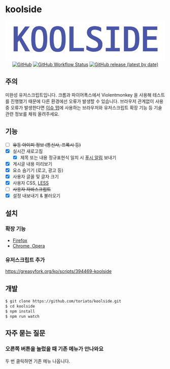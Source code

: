# koolside

<p align="center">
  <a href="https://greasyfork.org/ko/scripts/394469-koolside" target="_blank"><img src="docs/logo.png" alt="KOOLSIDE"></a>
  <a href="https://github.com/toriato/koolside/blob/master/LICENSE" target="_blank"><img alt="GitHub" src="https://img.shields.io/github/license/toriato/koolside?label=%EB%9D%BC%EC%9D%B4%EC%84%A0%EC%8A%A4&style=flat-square"></a>
  <a href="https://github.com/toriato/koolside/actions" target="_blank"><img alt="GitHub Workflow Status" src="https://img.shields.io/github/workflow/status/toriato/koolside/Release?label=%EB%B9%8C%EB%93%9C&style=flat-square"></a>
  <a href="https://github.com/toriato/koolside/releases" target="_blank"><img alt="GitHub release (latest by date)" src="https://img.shields.io/github/v/release/toriato/koolside?label=%EB%A6%B4%EB%A6%AC%EC%A6%88&style=flat-square"></a>
<p>

## 주의
미완성 유저스크립트입니다. 크롬과 파이어폭스에서 Violentmonkey 을 사용해 테스트를 진행했기 때문에 다른 환경에선 오류가 발생할 수 있습니다. 브라우저 관계없이 사용 중 오류가 발생한다면 [이슈 탭](https://github.com/toriato/koolside/issues)에 사용하는 브라우저와 유저스크립트 확장 기능 등 기술 관련 정보를 채워 올려주세요.

## 기능
- [ ] ~~유동 아이피 정보 (통신사, 프록시 등)~~
- [x] 실시간 새로고침
  - [x] 제목 또는 내용 정규표현식 일치 시 [푸시 알림](https://pushjs.org/) 보내기
- [x] 게시글 내용 미리보기
- [x] 요소 숨기기 (로고, 광고 등)
- [x] 사용자 글꼴 및 글자 크기
- [x] 사용자 CSS, [LESS](http://lesscss.org/)
- [ ] ~~사용자 자바스크립트~~
- [x] 설정 내보내기 & 불러오기

## 설치

### 확장 기능
- [Firefox](https://addons.mozilla.org/ko/firefox/addon/violentmonkey)
- [Chrome, Opera](https://chrome.google.com/webstore/detail/violentmonkey/jinjaccalgkegednnccohejagnlnfdag)

### 유저스크립트 추가
https://greasyfork.org/ko/scripts/394469-koolside

## 개발
```
$ git clone https://github.com/toriato/koolside.git
$ cd koolside
$ npm install
$ npm run watch
```

## 자주 묻는 질문

### 오른쪽 버튼을 눌렀을 때 기존 메뉴가 안나와요
두 번 클릭하면 기존 메뉴 나옵니다.
